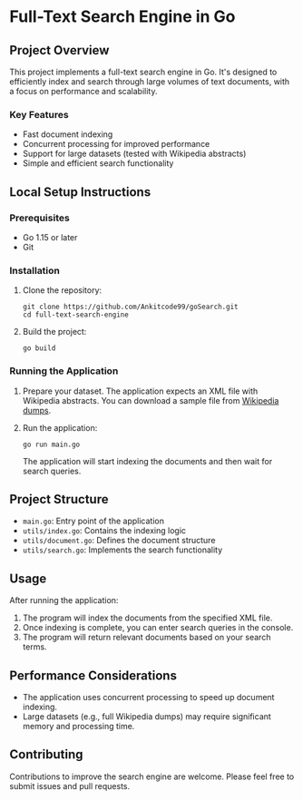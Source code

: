 # Full-Text Search Engine in Go

## Project Overview

This project implements a full-text search engine in Go. It's designed to efficiently index and search through large volumes of text documents, with a focus on performance and scalability.

### Key Features

- Fast document indexing
- Concurrent processing for improved performance
- Support for large datasets (tested with Wikipedia abstracts)
- Simple and efficient search functionality

## Local Setup Instructions

### Prerequisites

- Go 1.15 or later
- Git

### Installation

1. Clone the repository:
   ```
   git clone https://github.com/Ankitcode99/goSearch.git
   cd full-text-search-engine
   ```

2. Build the project:
   ```
   go build
   ```

### Running the Application

1. Prepare your dataset. The application expects an XML file with Wikipedia abstracts. You can download a sample file from [Wikipedia dumps](https://dumps.wikimedia.org/enwiki/latest/enwiki-latest-abstract1.xml.gz).

2. Run the application:
   ```
   go run main.go
   ```

   The application will start indexing the documents and then wait for search queries.

## Project Structure

- `main.go`: Entry point of the application
- `utils/index.go`: Contains the indexing logic
- `utils/document.go`: Defines the document structure
- `utils/search.go`: Implements the search functionality

## Usage

After running the application:

1. The program will index the documents from the specified XML file.
2. Once indexing is complete, you can enter search queries in the console.
3. The program will return relevant documents based on your search terms.

## Performance Considerations

- The application uses concurrent processing to speed up document indexing.
- Large datasets (e.g., full Wikipedia dumps) may require significant memory and processing time.

## Contributing

Contributions to improve the search engine are welcome. Please feel free to submit issues and pull requests.

